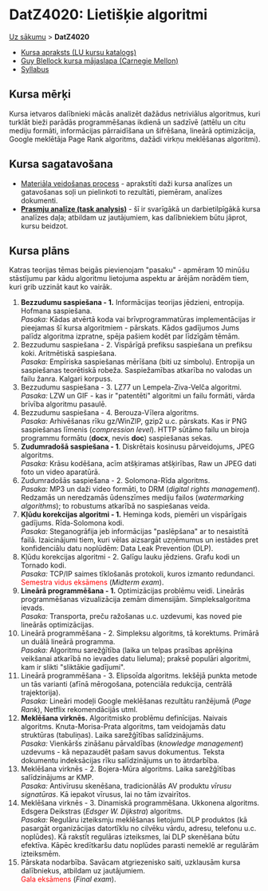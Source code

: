# DatZ4020: Lietišķie algoritmi

[Uz sākumu](../LU/index.html) > **DatZ4020**

* [Kursa apraksts (LU kursu katalogs)](https://www.lu.lv/lv/nc/studijas/studiju-celvedis/programmu-un-kursu-katalogi/kursu-katalogs/?tx_lustudycatalogue_pi1%5Bcourse%5D=DatZ4020&tx_lustudycatalogue_pi1%5Baction%5D=detail&tx_lustudycatalogue_pi1%5Bcontroller%5D=Course&cHash=c3ba047ba1e7775b94f0d291e49368ef)
* [Guy Blellock kursa mājaslapa (Carnegie Mellon)](http://www.cs.cmu.edu/~guyb/rwc/)
* [Syllabus](syllabus.html)

## Kursa mērķi 

Kursa ietvaros dalībnieki mācās analizēt dažādus netriviālus algoritmus, kuri turklāt bieži parādās programmēšanas
ikdienā un sadzīvē (attēlu un citu mediju formāti, informācijas pārraidīšana un šifrēšana, lineārā optimizācija, Google meklētāja
Page Rank algoritms, dažādi virkņu meklēšanas algoritmi). 

## Kursa sagatavošana

* [Materiāla veidošanas process](isd-process.html) - aprakstīti daži kursa analīzes un gatavošanas soļi un pielinkoti to rezultāti, piemēram, analīzes dokumenti.
* **[Prasmju analīze (task analysis)](task-analysis.html)** - šī ir svarīgākā un darbietilpīgākā kursa analīzes daļa; atbildam uz jautājumiem, kas dalībniekiem būtu jāprot, 
kursu beidzot. 

## Kursa plāns

Katras teorijas tēmas beigās pievienojam "pasaku" - apmēram 10 minūšu stāstījumu par kādu algoritmu lietojuma aspektu ar ārējām norādēm 
tiem, kuri grib uzzināt kaut ko vairāk. 

1. **Bezzudumu saspiešana - 1.** Informācijas teorijas jēdzieni, entropija. Hofmana saspiešana.  
*Pasaka:* Kādas atvērtā koda vai brīvprogrammatūras implementācijas ir pieejamas šī kursa algoritmiem - pārskats.
Kādos gadījumos Jums palīdz algoritma izpratne, spēja pašiem kodēt par līdzīgām tēmām.
2. Bezzudumu saspiešana - 2. Vispārīgā prefiksu saspiešana un prefiksu koki. Aritmētiskā saspiešana.   
*Pasaka:* Empīriska saspiešanas mērīšana (biti uz simbolu). Entropija un saspiešanas teorētiskā robeža. Saspiežamības atkarība no valodas un failu žanra. Kalgari korpuss. 
3. Bezzudumu saspiešana - 3. LZ77 un Lempela-Ziva-Velča algoritmi.  
*Pasaka:* LZW un GIF - kas ir "patentēti" algoritmi un failu formāti, vārda brīvība algoritmu pasaulē.
4. Bezzudumu saspiešana - 4. Berouza-Vīlera algoritms.  
*Pasaka:* Arhivēšanas rīku gz/WinZIP, gzip2 u.c. pārskats. Kas ir PNG saspiešanas līmenis (*compression level*). 
HTTP sūtāmo failu un biroja programmu formātu (**docx**, nevis **doc**) saspiešanas sekas.
5. **Zudumradošā saspiešana - 1**. Diskrētais kosinusu pārveidojums, JPEG algoritms.  
*Pasaka:* Krāsu kodēšana, acīm atšķiramas atšķirības, Raw un JPEG dati foto un video aparatūrā. 
6. Zudumradošās saspiešana - 2. Solomona-Rīda algoritms.  
*Pasaka:* MP3 un daži video formāti, to DRM (*digital rights management*). Redzamās un neredzamās ūdenszīmes mediju failos 
(*watermarking algorithms*); to robustums atkarībā no saspiešanas veida.
7. **Kļūdu korekcijas algoritmi - 1.** Heminga kods, piemēri un vispārīgais gadījums. Rīda-Solomona kodi.  
*Pasaka:* Steganogrāfija jeb informācijas "paslēpšana" ar to nesaistītā failā. Izaicinājumi tiem, 
kuri vēlas aizsargāt uzņēmumus un iestādes pret konfidenciālu datu noplūdēm: Data Leak Prevention (DLP).
8. Kļūdu korekcijas algoritmi - 2. Galīgu lauku jēdziens. Grafu kodi un Tornado kodi.  
*Pasaka:* TCP/IP saimes tīklošanās protokoli, kuros izmanto redundanci.  
<span style="color:red">Semestra vidus eksāmens</span> (*Midterm exam*). 
9. **Lineārā programmēšana - 1.** Optimizācijas problēmu veidi. Lineārās programmēšanas vizualizācija zemām dimensijām. Simpleksalgoritma ievads.  
*Pasaka:* Transporta, preču ražošanas u.c. uzdevumi, kas noved pie lineārās optimizācijas.
10. Lineārā programmēšana - 2. Simpleksu algoritms, tā korektums. Primārā un duālā lineārā programma.  
*Pasaka:* Algoritmu sarežģītība (laika un telpas prasības aprēķina veikšanai atkarībā no ievades datu lieluma); 
praksē populāri algoritmi, kam ir slikti "sliktākie gadījumi". 
11. Lineārā programmēšana - 3. Elipsoīda algoritms. Iekšējā punkta metode un tās varianti (afīnā mērogošana, potenciāla redukcija, centrālā trajektorija).  
*Pasaka:* Lineāri modeļi Google meklēšanas rezultātu ranžējumā (*Page Rank*), Netflix rekomendācijās utml. 
12. **Meklēšana virknēs.** Algoritmisko problēmu definīcijas. Naivais algoritms. Knuta-Morisa-Prata algoritms, tam veidojamās
datu struktūras (tabuliņas). Laika sarežģītības salīdzinājums.  
*Pasaka:* Vienkāršs zināšanu pārvaldības (*knowledge management*) uzdevums - kā nepazaudēt pašam savus dokumentus. 
Teksta dokumentu indeksācijas rīku salīdzinājums un to ātrdarbība.
13. Meklēšana virknēs - 2. Bojera-Mūra algoritms. Laika sarežģītības salīdzinājums ar KMP.   
*Pasaka:* Antivīrusu skenēšana, tradicionālās AV produktu *vīrusu signatūras*. Kā iepakot vīrusus, lai no tām izvairītos.
14. Meklēšana virknēs - 3. Dinamiskā programmēšana. Ukkonena algoritms. Edsgera Deikstras (*Edsger W. Dijkstra*) algoritms.  
*Pasaka:* Regulāru izteiksmju meklēšanas lietojumi DLP produktos (kā pasargāt organizācijas datortīklu no cilvēku vārdu, adresu, telefonu u.c. 
noplūdes). Kā rakstīt regulāras izteiksmes, lai DLP skenēšana būtu efektīva. Kāpēc kredītkaršu datu noplūdes parasti 
nemeklē ar regulārām izteiksmēm. 
15. Pārskata nodarbība. Savācam atgriezenisko saiti, uzklausām kursa dalībniekus, atbildam uz jautājumiem.  
<span style="color:red">Gala eksāmens</span> (*Final exam*). 



